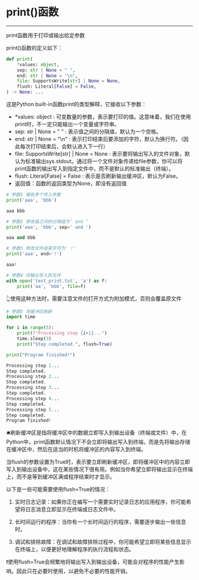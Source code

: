 # print()函数

----------------------------------

print函数用于打印或输出给定参数

print()函数的定义如下：

```python
def print(
    *values: object,
    sep: str | None = " ",
    end: str | None = "\n",
    file: SupportsWrite[str] | None = None,
    flush: Literal[False] = False,
) -> None: ...
```

这是Python built-in函数print的类型解释，它接收以下参数：
- *values: object : 可变数量的参数，表示要打印的值。这意味着，我们在使用print时，不一定只能输出一个变量或字符串。
- sep: str | None = " " : 表示值之间的分隔值，默认为一个空格。
- end: str | None = "\n" : 表示打印结束后要添加的字符，默认为换行符。（因此每次打印结束后，会默认进入下一行）
- file: SupportsWrite[str] | None = None : 表示要将输出写入的文件对象，默认为标准输出sys.stdout。通过将一个文件对象传递给file参数，你可以将print函数的输出写入到指定文件中，而不是默认的标准输出（终端）。
- flush: Literal[False] = False : 表示是否刷新输出缓冲区，默认为False。
- 返回值：函数的返回类型为None，即没有返回值


```python
# 参数1 接收多个传入参数
print('aaa', 'bbb')

aaa bbb
```

    


```python
# 参数2 修改值之间的分隔值为‘ and ’
print('aaa', 'bbb', sep=' and ')

aaa and bbb
```

    


```python
# 参数3 修改文件结束字符为' !'
print('aaa', end='!')

aaa!
```


```python
# 参数4 将输出写入到文件
with open('test_print.txt', 'a') as f:
    print('aa', 'bbb', file=f)
```

👆使用这种方法时，需要注意文件的打开方式为附加模式，否则会覆盖原文件


```python
# 参数5 将缓冲区刷新
import time

for i in range(5):
    print(f"Processing step {i+1}...")
    time.sleep(3)
    print("Step completed.", flush=True)

print("Program finished!")

Processing step 1...
Step completed.
Processing step 2...
Step completed.
Processing step 3...
Step completed.
Processing step 4...
Step completed.
Processing step 5...
Step completed.
Program finished!
```

    

🛎️刷新缓冲区是指将缓冲区中的数据立即写入到输出设备（终端或文件）中，在Python中，print函数默认情况下不会立即将输出写入到终端，而是先将输出存储在缓冲区中，然后在适当的时机将缓冲区的内容写入到终端。

当flush的参数设置为True时，表示要立即刷新缓冲区，即将缓冲区中的内容立即写入到输出设备中，这在某些情况下很有用。例如当你希望立即将输出显示在终端上，而不是等到缓冲区满或程序结束时才显示。

以下是一些可能需要使用flush=True的情况：

1. 实时日志记录：如果你正在编写一个需要实时记录日志的应用程序，你可能希望将日志消息立即显示在终端或日志文件中。

2. 长时间运行的程序：当你有一个长时间运行的程序，需要逐步输出一些信息时。

3. 调试和排除故障：在调试和故障排除过程中，你可能希望立即将某些信息显示在终端上，以便更好地理解程序的执行流程和状态。

❗使用flush=True会频繁地将输出写入到输出设备，可能会对程序的性能产生影响。因此只在必要时使用，以避免不必要的性能开销。


